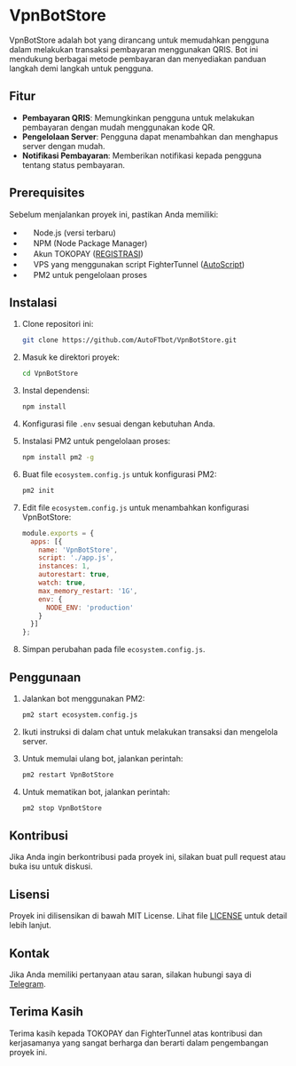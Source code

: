 # VpnBotStore

VpnBotStore adalah bot yang dirancang untuk memudahkan pengguna dalam melakukan transaksi pembayaran menggunakan QRIS. Bot ini mendukung berbagai metode pembayaran dan menyediakan panduan langkah demi langkah untuk pengguna.

## Fitur

- **Pembayaran QRIS**: Memungkinkan pengguna untuk melakukan pembayaran dengan mudah menggunakan kode QR.
- **Pengelolaan Server**: Pengguna dapat menambahkan dan menghapus server dengan mudah.
- **Notifikasi Pembayaran**: Memberikan notifikasi kepada pengguna tentang status pembayaran.

## Prerequisites

Sebelum menjalankan proyek ini, pastikan Anda memiliki:

- <img src="https://www.google.com/s2/favicons?domain=nodejs.org" width="16" height="16"> Node.js (versi terbaru)
- <img src="https://www.google.com/s2/favicons?domain=npmjs.com" width="16" height="16"> NPM (Node Package Manager)
- <img src="https://www.google.com/s2/favicons?domain=tokopay.id" width="16" height="16"> Akun TOKOPAY ([REGISTRASI](https://tokopay.id?ref=AutoFtBot))
- <img src="https://www.google.com/s2/favicons?domain=virtualserver.com" width="16" height="16"> VPS yang menggunakan  script FighterTunnel ([AutoScript](https://github.com/FighterTunnel/tunnel))
- <img src="https://www.google.com/s2/favicons?domain=pm2.io" width="16" height="16"> PM2 untuk pengelolaan proses

## Instalasi

1. Clone repositori ini:
   ```bash
   git clone https://github.com/AutoFTbot/VpnBotStore.git
   ```

2. Masuk ke direktori proyek:
   ```bash
   cd VpnBotStore
   ```

3. Instal dependensi:
   ```bash
   npm install
   ```

4. Konfigurasi file `.env` sesuai dengan kebutuhan Anda.

5. Instalasi PM2 untuk pengelolaan proses:
   ```bash
   npm install pm2 -g
   ```

6. Buat file `ecosystem.config.js` untuk konfigurasi PM2:
   ```bash
   pm2 init
   ```

7. Edit file `ecosystem.config.js` untuk menambahkan konfigurasi VpnBotStore:
   ```javascript
   module.exports = {
     apps: [{
       name: 'VpnBotStore',
       script: './app.js',
       instances: 1,
       autorestart: true,
       watch: true,
       max_memory_restart: '1G',
       env: {
         NODE_ENV: 'production'
       }
     }]
   };
   ```

8. Simpan perubahan pada file `ecosystem.config.js`.

## Penggunaan

1. Jalankan bot menggunakan PM2:
   ```bash
   pm2 start ecosystem.config.js
   ```

2. Ikuti instruksi di dalam chat untuk melakukan transaksi dan mengelola server.

3. Untuk memulai ulang bot, jalankan perintah:
   ```bash
   pm2 restart VpnBotStore
   ```

4. Untuk mematikan bot, jalankan perintah:
   ```bash
   pm2 stop VpnBotStore
   ```

## Kontribusi

Jika Anda ingin berkontribusi pada proyek ini, silakan buat pull request atau buka isu untuk diskusi.

## Lisensi

Proyek ini dilisensikan di bawah MIT License. Lihat file [LICENSE](LICENSE) untuk detail lebih lanjut.

## Kontak

Jika Anda memiliki pertanyaan atau saran, silakan hubungi saya di [Telegram](https://t.me/AutoFtBot).

## Terima Kasih

Terima kasih kepada TOKOPAY dan FighterTunnel atas kontribusi dan kerjasamanya yang sangat berharga dan berarti dalam pengembangan proyek ini.
